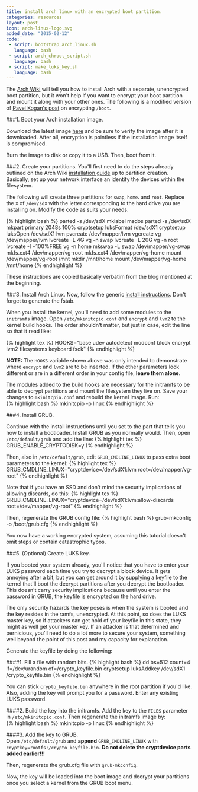 ```yaml
---
title: install arch linux with an encrypted boot partition.
categories: resources
layout: post
icon: arch-linux-logo.svg
added_date: "2015-02-12"
code: 
 - script: bootstrap_arch_linux.sh
   language: bash
 - script: arch_chroot_script.sh
   language: bash
 - script: make_luks_key.sh
   language: bash
---
```


The [Arch Wiki](https://wiki.archlinux.org/) will tell you how to install Arch with a separate, unencrypted boot partition, but it won't help if you want to encrypt your boot partition and mount it along with your other ones. The following is a modified version of [Pavel Kogan's post](http://www.pavelkogan.com/2014/05/23/luks-full-disk-encryption/) on encrypting `/boot`.  

###1. Boot your Arch installation image.

Download the latest image [here](https://www.archlinux.org/download/) and be sure to verify the image after it is downloaded. After all, encryption is pointless if the installation image itself is compromised.  

Burn the image to disk or copy it to a USB. Then, boot from it.  
 

###2. Create your partitions. 
You'll first need to do the steps already outlined on the Arch Wiki [installation guide](https://wiki.archlinux.org/index.php/Beginners%27_guide) up to partition creation. Basically, set up your network interface an identify the devices within the filesystem.  


The following will create three partitions for `swap`, `home`. and `root`. Replace the `X` of `/dev/sdX` with the letter corresponding to the hard drive you are installing on. Modify the code as suits your needs. 

{% highlight bash %}
parted -s /dev/sdX mklabel msdos
parted -s /dev/sdX mkpart primary 2048s 100%
cryptsetup luksFormat /dev/sdX1
cryptsetup luksOpen /dev/sdX1 lvm
pvcreate /dev/mapper/lvm
vgcreate vg /dev/mapper/lvm
lvcreate -L 4G vg -n swap
lvcreate -L 20G vg -n root
lvcreate -l +100%FREE vg -n home
mkswap -L swap /dev/mapper/vg-swap
mkfs.ext4 /dev/mapper/vg-root
mkfs.ext4 /dev/mapper/vg-home
mount /dev/mapper/vg-root /mnt
mkdir /mnt/home
mount /dev/mapper/vg-home /mnt/home
{% endhighlight %}

These instructions are copied basically verbatim from the blog mentioned at the beginning.  

###3. Install Arch Linux. 
Now, follow the generic [install instructions](https://wiki.archlinux.org/index.php/Beginners%27_guide#Install_the_base_system). Don't forget to generate the fstab.  

When you install the kernel, you'll need to add some modules to the `initramfs` image. Open `/etc/mkinitcpio.conf` and `encrypt` and `lvm2` to the kernel build hooks. The order shouldn't matter, but just in case, edit the line so that it read like: 

{% highlight tex %}
HOOKS="base udev autodetect modconf block encrypt lvm2 filesystems keyboard fsck"
{% endhighlight %}

**NOTE:** The `HOOKS` variable shown above was only intended to demonstrate where `encrypt` and `lvm2` are to be inserted. If the other parameters look different or are in a different order in your config file, **leave them alone**.  


The modules added to the build hooks are necessary for the initramfs to be able to decrypt partitions and mount the filesystem they live on. Save your changes to `mkinitcpio.conf` and rebuild the kernel image. Run:  
{% highlight bash %}
mkinitcpio -p linux
{% endhighlight %}

###4. Install GRUB. 

Continue with the install instructions until you set to the part that tells you how to install a bootloader. Install GRUB as you normally would. Then, open `/etc/default/grub` and add the line: 
{% highlight tex %}
GRUB_ENABLE_CRYPTODISK=y
{% endhighlight %}

Then, also in `/etc/default/grub`, edit `GRUB_CMDLINE_LINUX` to pass extra boot parameters to the kernel: 
{% highlight tex %}
GRUB_CMDLINE_LINUX="cryptdevice=/dev/sdX1:lvm root=/dev/mapper/vg-root"
{% endhighlight %}

Note that if you have an SSD and don't mind the security implications of allowing discards, do this:
{% highlight tex %}
GRUB_CMDLINE_LINUX="cryptdevice=/dev/sdX1:lvm:allow-discards root=/dev/mapper/vg-root"
{% endhighlight %}

Then, regenerate the GRUB config file:
{% highlight bash %}
grub-mkconfig -o /boot/grub.cfg
{% endhighlight %}

You now have a working encrypted system, assuming this tutorial doesn't omit steps or contain catastrophic typos.   

###5. (Optional) Create LUKS key.  

If you booted your system already, you'll notice that you have to enter your LUKS password each time you try to decrypt a block device. It gets annoying after a bit, but you can get around it by supplying a keyfile to the kernel that'll boot the decrypt partitions after you decrypt the bootloader. This doesn't carry security implications because until you enter the password in GRUB, the keyfile is encrypted on the hard drive. 

The only security hazards the key poses is when the system is booted and the key resides in the ramfs, unencrypted. At this point, so does the LUKS master key, so if attackers can get hold of your keyfile in this state, they might as well get your master key. If an attacker is that determined and pernicious, you'll need to do a lot more to secure your system, something well beyond the point of this post and my capacity for explanation.  

Generate the keyfile by doing the following:  


####1. Fill a file with random bits.
{% highlight bash %}
dd bs=512 count=4 if=/dev/urandom of=/crypto_keyfile.bin
cryptsetup luksAddkey /dev/sdX1 /crypto_keyfile.bin
{% endhighlight %}

You can stick `crypto_keyfile.bin` anywhere in the root partition if you'd like. Also, adding the key will prompt you for a password. Enter any existing LUKS password.  

####2. Build the key into the initramfs.
Add the key to the `FILES` parameter in `/etc/mkinitcpio.conf`. Then regenerate the initramfs image by:  
{% highlight bash %}
mkinitcpio -p linux
{% endhighlight %} 
 

####3. Add the key to GRUB.  
Open `/etc/default/grub` and **append** `GRUB_CMDLINE_LINUX` with `cryptkey=rootfs:/crypto_keyfile.bin`. **Do not delete the cryptdevice parts added earlier!!!** 

Then, regenerate the grub.cfg file with `grub-mkconfig`. 

Now, the key will be loaded into the boot image and decrypt your partitions once you select a kernel from the GRUB boot menu.  


